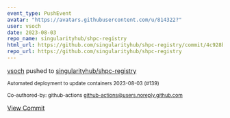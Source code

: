 ```yaml
---
event_type: PushEvent
avatar: "https://avatars.githubusercontent.com/u/814322?"
user: vsoch
date: 2023-08-03
repo_name: singularityhub/shpc-registry
html_url: https://github.com/singularityhub/shpc-registry/commit/4c928bea45f3c34c0b59c5ba47f0e3f798cb0439
repo_url: https://github.com/singularityhub/shpc-registry
---
```


<a href='https://github.com/vsoch' target='_blank'>vsoch</a> pushed to <a href='https://github.com/singularityhub/shpc-registry' target='_blank'>singularityhub/shpc-registry</a>

<small>Automated deployment to update containers 2023-08-03 (#139)

Co-authored-by: github-actions <github-actions@users.noreply.github.com></small>

<a href='https://github.com/singularityhub/shpc-registry/commit/4c928bea45f3c34c0b59c5ba47f0e3f798cb0439' target='_blank'>View Commit</a>